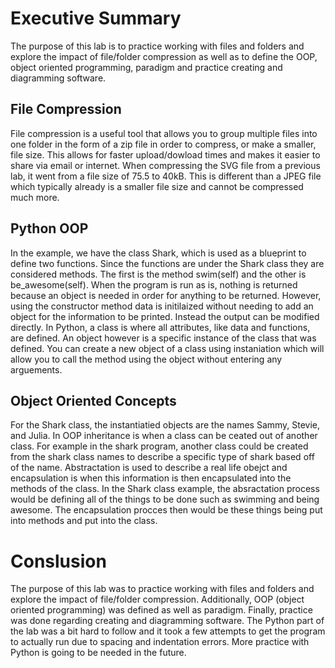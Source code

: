 # Executive Summary
The purpose of this lab is to practice working with files and folders and explore the impact of file/folder compression as well as to define the OOP, object oriented programming,
paradigm and practice creating and diagramming software.  
## File Compression
File compression is a useful tool that allows you to group multiple files into one folder in the form of a zip file in order to compress, or make a smaller, file size. This allows
for faster upload/dowload times and makes it easier to share via email or internet. 
When compressing the SVG file from a previous lab, it went from a file size of 75.5 to 40kB. This is different than a JPEG file which typically already is a smaller file
size and cannot be compressed much more.
## Python OOP
In the example, we have the class Shark, which is used as a blueprint to define two functions. Since the functions are under the Shark class they are considered methods. The first is
the method swim(self) and the other is be_awesome(self). When the program is run as is, nothing is returned because an object is needed in order for anything to be returned. 
However, using the constructor method data is initilaized without needing to add an object for the information to be printed. Instead the output can be modified directly. In Python,
a class is where all attributes, like data and functions, are defined. An object however is a specific instance of the class that was defined. You can create a new object of a class 
using instaniation which will allow you to call the method using the object without entering any arguements. 
## Object Oriented Concepts
For the Shark class, the instantiatied objects are the names Sammy, Stevie, and Julia. In OOP inheritance is when a class can be ceated out of another class. For example in the shark program, another class could be created from the shark class names to describe a specific type of shark based off of the name. 
Abstractation is used to describe a real life obejct and encapsulation is when this information is then encapsulated into the methods of the class. In the Shark class example, the absractation process would be defining all of the things to be done such as swimming and being awesome. The encapsulation procces then would be these things being put into methods and put into the class. 
# Conslusion
The purpose of this lab was to practice working with files and folders and explore the impact of file/folder compression. Additionally, OOP (object oriented programming) was defined as well as paradigm. Finally, practice was done regarding creating and diagramming software. The Python part of the lab was a bit hard to follow and it took a few attempts to get the program to actually run due to spacing and indentation errors. More practice with Python is going to be needed in the future.   
